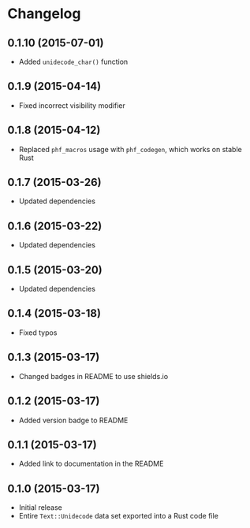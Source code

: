 # Changelog

## 0.1.10 (2015-07-01)

- Added `unidecode_char()` function

## 0.1.9 (2015-04-14)

- Fixed incorrect visibility modifier

## 0.1.8 (2015-04-12)

- Replaced `phf_macros` usage with `phf_codegen`, which works on stable Rust

## 0.1.7 (2015-03-26)

- Updated dependencies

## 0.1.6 (2015-03-22)

- Updated dependencies

## 0.1.5 (2015-03-20)

- Updated dependencies

## 0.1.4 (2015-03-18)

- Fixed typos

## 0.1.3 (2015-03-17)

- Changed badges in README to use shields.io

## 0.1.2 (2015-03-17)

- Added version badge to README

## 0.1.1 (2015-03-17)

- Added link to documentation in the README

## 0.1.0 (2015-03-17)

- Initial release
- Entire `Text::Unidecode` data set exported into a Rust code file
